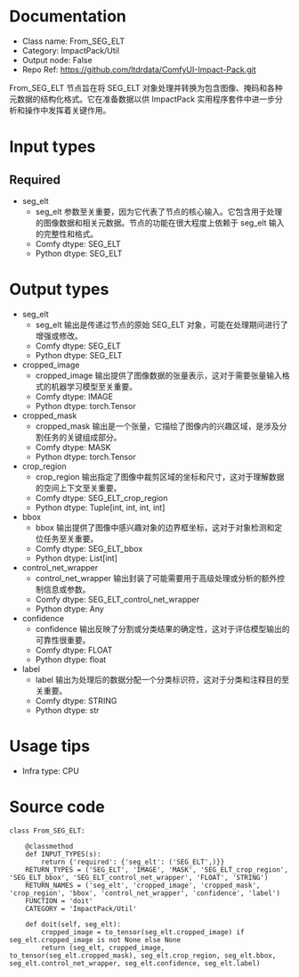 # Documentation
- Class name: From_SEG_ELT
- Category: ImpactPack/Util
- Output node: False
- Repo Ref: https://github.com/ltdrdata/ComfyUI-Impact-Pack.git

From_SEG_ELT 节点旨在将 SEG_ELT 对象处理并转换为包含图像、掩码和各种元数据的结构化格式。它在准备数据以供 ImpactPack 实用程序套件中进一步分析和操作中发挥着关键作用。

# Input types
## Required
- seg_elt
    - seg_elt 参数至关重要，因为它代表了节点的核心输入。它包含用于处理的图像数据和相关元数据。节点的功能在很大程度上依赖于 seg_elt 输入的完整性和格式。
    - Comfy dtype: SEG_ELT
    - Python dtype: SEG_ELT

# Output types
- seg_elt
    - seg_elt 输出是传递过节点的原始 SEG_ELT 对象，可能在处理期间进行了增强或修改。
    - Comfy dtype: SEG_ELT
    - Python dtype: SEG_ELT
- cropped_image
    - cropped_image 输出提供了图像数据的张量表示，这对于需要张量输入格式的机器学习模型至关重要。
    - Comfy dtype: IMAGE
    - Python dtype: torch.Tensor
- cropped_mask
    - cropped_mask 输出是一个张量，它描绘了图像内的兴趣区域，是涉及分割任务的关键组成部分。
    - Comfy dtype: MASK
    - Python dtype: torch.Tensor
- crop_region
    - crop_region 输出指定了图像中裁剪区域的坐标和尺寸，这对于理解数据的空间上下文至关重要。
    - Comfy dtype: SEG_ELT_crop_region
    - Python dtype: Tuple[int, int, int, int]
- bbox
    - bbox 输出提供了图像中感兴趣对象的边界框坐标，这对于对象检测和定位任务至关重要。
    - Comfy dtype: SEG_ELT_bbox
    - Python dtype: List[int]
- control_net_wrapper
    - control_net_wrapper 输出封装了可能需要用于高级处理或分析的额外控制信息或参数。
    - Comfy dtype: SEG_ELT_control_net_wrapper
    - Python dtype: Any
- confidence
    - confidence 输出反映了分割或分类结果的确定性，这对于评估模型输出的可靠性很重要。
    - Comfy dtype: FLOAT
    - Python dtype: float
- label
    - label 输出为处理后的数据分配一个分类标识符，这对于分类和注释目的至关重要。
    - Comfy dtype: STRING
    - Python dtype: str

# Usage tips
- Infra type: CPU

# Source code
```
class From_SEG_ELT:

    @classmethod
    def INPUT_TYPES(s):
        return {'required': {'seg_elt': ('SEG_ELT',)}}
    RETURN_TYPES = ('SEG_ELT', 'IMAGE', 'MASK', 'SEG_ELT_crop_region', 'SEG_ELT_bbox', 'SEG_ELT_control_net_wrapper', 'FLOAT', 'STRING')
    RETURN_NAMES = ('seg_elt', 'cropped_image', 'cropped_mask', 'crop_region', 'bbox', 'control_net_wrapper', 'confidence', 'label')
    FUNCTION = 'doit'
    CATEGORY = 'ImpactPack/Util'

    def doit(self, seg_elt):
        cropped_image = to_tensor(seg_elt.cropped_image) if seg_elt.cropped_image is not None else None
        return (seg_elt, cropped_image, to_tensor(seg_elt.cropped_mask), seg_elt.crop_region, seg_elt.bbox, seg_elt.control_net_wrapper, seg_elt.confidence, seg_elt.label)
```